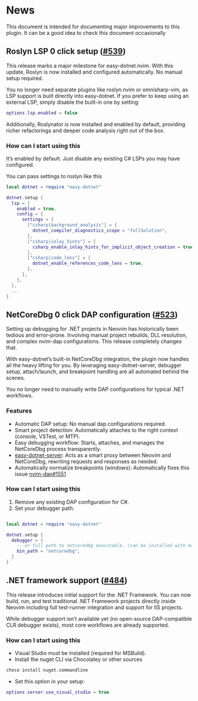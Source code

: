 # News

This document is intended for documenting major improvements to this plugin. It can be a good idea to check this document occasionally


## Roslyn LSP 0 click setup ([#539](https://github.com/GustavEikaas/easy-dotnet.nvim/pull/539))
This release marks a major milestone for easy-dotnet.nvim.
With this update, Roslyn is now installed and configured automatically. No manual setup required.

You no longer need separate plugins like roslyn.nvim or omnisharp-vim, as LSP support is built directly into easy-dotnet.
If you prefer to keep using an external LSP, simply disable the built-in one by setting:
```lua
options.lsp.enabled = false
```

Additionally, Roslynator is now installed and enabled by default, providing richer refactorings and deeper code analysis right out of the box.

### How can I start using this
It’s enabled by default. Just disable any existing C# LSPs you may have configured.

You can pass settings to roslyn like this
```lua
local dotnet = require "easy-dotnet"

dotnet.setup {
  lsp = {
    enabled = true,
    config = {
      settings = {
        ["csharp|background_analysis"] = {
          dotnet_compiler_diagnostics_scope = "fullSolution",
        },
        ["csharp|inlay_hints"] = {
          csharp_enable_inlay_hints_for_implicit_object_creation = true,
        },
        ["csharp|code_lens"] = {
          dotnet_enable_references_code_lens = true,
        },
      },
    },
  },
  ...
}
```

## NetCoreDbg 0 click DAP configuration ([#523](https://github.com/GustavEikaas/easy-dotnet.nvim/pull/523))
Setting up debugging for .NET projects in Neovim has historically been tedious and error-prone. Involving manual project rebuilds, DLL resolution, and complex nvim-dap configurations.
This release completely changes that.

With easy-dotnet’s built-in NetCoreDbg integration, the plugin now handles all the heavy lifting for you.
By leveraging easy-dotnet-server, debugger setup, attach/launch, and breakpoint handling are all automated behind the scenes.

You no longer need to manually write DAP configurations for typical .NET workflows.

### Features

- Automatic DAP setup: No manual dap.configurations required.
- Smart project detection: Automatically attaches to the right context (console, VSTest, or MTP).
- Easy debugging workflow: Starts, attaches, and manages the NetCoreDbg process transparently.
- [easy-dotnet-server](https://github.com/GustavEikaas/easy-dotnet-server): Acts as a smart proxy between Neovim and NetCoreDbg, rewriting requests and responses as needed.
- Automatically normalize breakpoints (windows): Automatically fixes this issue [nvim-dap#1551](https://github.com/mfussenegger/nvim-dap/issues/1551)

### How can I start using this

1. Remove any existing DAP configuration for C#.
2. Set your debugger path:
```lua

local dotnet = require "easy-dotnet"

dotnet.setup {
  debugger = {
    -- or full path to netcoredbg executable. (can be installed with mason)
    bin_path = "netcoredbg",
  }
}
```

## .NET framework support ([#484](https://github.com/GustavEikaas/easy-dotnet.nvim/pull/484))

This release introduces initial support for the .NET Framework.
You can now build, run, and test traditional .NET Framework projects directly inside Neovim including full test-runner integration and support for IIS projects.

While debugger support isn’t available yet (no open-source DAP-compatible CLR debugger exists), most core workflows are already supported.

### How can I start using this
- Visual Studio must be installed (required for MSBuild).
- Install the nuget CLI via Chocolatey or other sources
```sh
choco install nuget.commandline
```
- Set this option in your setup:
```lua
options.server.use_visual_studio = true
```

